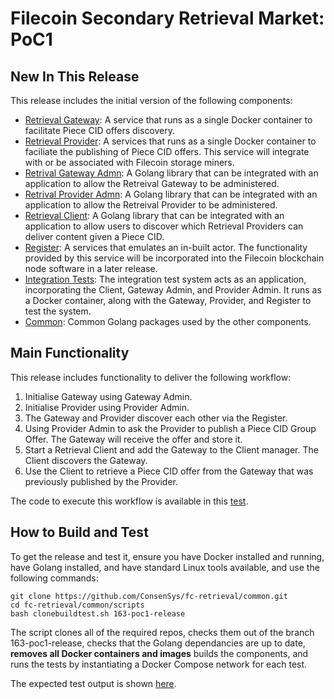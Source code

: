 # Filecoin Secondary Retrieval Market: PoC1

## New In This Release
This release includes the initial version of the following components:

* [Retrieval Gateway](https://github.com/ConsenSys/fc-retrieval/gateway): A service that runs as a single Docker container to facilitate Piece CID offers discovery.
* [Retrieval Provider](https://github.com/ConsenSys/fc-retrieval/provider): A services that runs as a single Docker container to faciliate the publishing of Piece CID offers. This service will integrate with or be associated with Filecoin storage miners.
* [Retrival Gateway Admn](https://github.com/ConsenSys/fc-retrieval/gateway-admin): A Golang library that can be integrated with an application to allow the Retreival Gateway to be administered.
* [Retrival Provider Admn](https://github.com/ConsenSys/fc-retrieval/provider-admin): A Golang library that can be integrated with an application to allow the Retreival Provider to be administered.
* [Retrieval Client](https://github.com/ConsenSys/fc-retrieval/client): A Golang library that can be integrated with an application to allow users to discover which Retrieval Providers can deliver content given a Piece CID.
* [Register](https://github.com/ConsenSys/fc-retrieval/register): A services that emulates an in-built actor. The functionality provided by this service will be incorporated into the Filecoin blockchain node software in a later release. 
* [Integration Tests](https://github.com/ConsenSys/fc-retrieval/itest): The integration test system acts as an application, incorporating the Client, Gateway Admin, and Provider Admin. It runs as a Docker container, along with the Gateway, Provider, and Register to test the system.
* [Common](https://github.com/ConsenSys/fc-retrieval/common): Common Golang packages used by the other components.

## Main Functionality
This release includes functionality to deliver the following workflow:

1. Initialise Gateway using Gateway Admin.
2. Initialise Provider using Provider Admin.
3. The Gateway and Provider discover each other via the Register.
4. Using Provider Admin to ask the Provider to publish a Piece CID Group Offer. The Gateway will receive the offer and store it.
5. Start a Retrieval Client and add the Gateway to the Client manager. The Client discovers the Gateway.
6. Use the Client to retrieve a Piece CID offer from the Gateway that was previously published by the Provider.

The code to execute this workflow is available in this [test](https://github.com/ConsenSys/fc-retrieval/itest/blob/163-poc1-release/internal/integration/poc1usage_test.go).

## How to Build and Test
To get the release and test it, ensure you have Docker installed and running, have Golang installed, and have standard Linux tools available, and use the following commands:
```
git clone https://github.com/ConsenSys/fc-retrieval/common.git
cd fc-retrieval/common/scripts
bash clonebuildtest.sh 163-poc1-release
```

The script clones all of the required repos, checks them out of the branch 163-poc1-release, checks that the Golang dependancies are up to date, **removes all Docker containers and images** builds the components, and runs the tests by instantiating a Docker Compose network for each test.

The expected test output is shown [here](PoC1_expected_test_output.md).